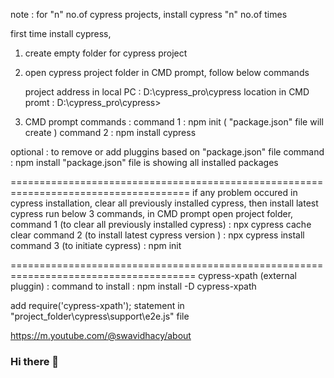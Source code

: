 
note : for "n" no.of cypress projects, install cypress "n" no.of times

first time install cypress,

1) create empty folder for cypress project
2) open cypress project folder in CMD prompt, follow below commands
    
    project address in local PC   :   D:\cypress_pro\cypress
    location in  CMD  promt        :  D:\cypress_pro\cypress>

3) CMD prompt commands :
command 1 : npm init  ( "package.json"  file will create )
command 2 : npm install cypress  

optional  : to remove or add pluggins based on "package.json" file
command   :  npm install 
"package.json"  file is showing all installed packages

=====================================================================================
if any problem occured in cypress installation,
clear all previously installed cypress, then install latest cypress
run below 3 commands,
in CMD prompt open project folder,
command 1 (to clear all previously installed cypress)  :  npx cypress cache clear
command 2  (to install latest cypress version ) :  npx cypress install
command 3 (to initiate cypress)      :     npm init

======================================================================================
cypress-xpath  (external pluggin)   :
command to install   :  npm install -D cypress-xpath

add      require('cypress-xpath');      statement in       "project_folder\cypress\support\e2e.js"     file


https://m.youtube.com/@swavidhacy/about

### Hi there 👋

<!--
**haricypress/haricypress** is a ✨ _special_ ✨ repository because its `README.md` (this file) appears on your GitHub profile.

Here are some ideas to get you started:

- 🔭 I’m currently working on ...
- 🌱 I’m currently learning ...
- 👯 I’m looking to collaborate on ...
- 🤔 I’m looking for help with ...
- 💬 Ask me about ...
- 📫 How to reach me: ...
- 😄 Pronouns: ...
- ⚡ Fun fact: ...
-->
